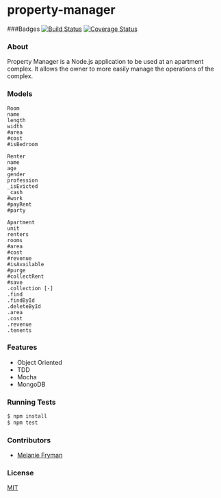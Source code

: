 property-manager
================
###Badges
[![Build Status](https://travis-ci.org/mlfryman/property-manager.svg?branch=master)](https://travis-ci.org/mlfryman/property-manager)
[![Coverage Status](https://coveralls.io/repos/mlfryman/property-manager/badge.png?branch=master)](https://coveralls.io/r/mlfryman/property-manager?branch=master)

### About
Property Manager is a Node.js application to be used at an apartment complex. It allows the owner to more easily manage the operations of the complex.

### Models
```
Room
name
length
width
#area
#cost
#isBedroom
```

```
Renter
name
age
gender
profession
_isEvicted
_cash
#work
#payRent
#party
```

```
Apartment
unit
renters
rooms
#area
#cost
#revenue
#isAvailable
#purge
#collectRent
#save
.collection [-]
.find
.findById
.deleteById
.area
.cost
.revenue
.tenents
```

### Features
- Object Oriented
- TDD
- Mocha
- MongoDB

### Running Tests
```bash
$ npm install
$ npm test
```

### Contributors
- [Melanie Fryman](https://github.com/mlfryman)

### License
[MIT](LICENSE)
